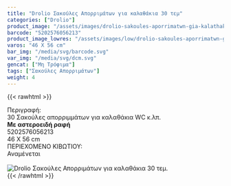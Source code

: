 ```yaml
---
title: "Drolio Σακούλες Απορριμάτων για καλαθάκια 30 τεμ"
categories: ["Drolio"]
product_image: "/assets/images/drolio-sakoules-aporrimatwn-gia-kalathakia-30-tem.jpg"
barcode: "5202576056213"
product_image_lowres: "/assets/images/low/drolio-sakoules-aporrimatwn-gia-kalathakia-30-tem.jpg"
varos: "46 X 56 cm"
bar_img: "/media/svg/barcode.svg"
var_img: "/media/svg/dcm.svg"
gencat: ["Μη Τρόφιμα"]
tags: ["Σακούλες Απορριμάτων"]
weight: 4
---
```

{{< rawhtml >}}

<div class="sload150"><div class="product"><div id="sistatika">Περιγραφή:</div><div class="alltext">30 Σακούλες απορριμμάτων για καλαθάκια WC κ.λπ.<br><strong>Με αστεροειδή ραφή</strong></div><div id="barcode"><div id="barimage1"></div><span id="bartext">5202576056213</span></div><div id="varos"><div id="dimimg"></div><span id="varostext">46 X 56 cm</span></div><div id="kivotio">ΠΕΡΙΕΧΟΜΕΝΟ ΚΙΒΩΤΙΟΥ:<br>Αναμένεται</div><br><div class="pimg"><img alt="Drolio Σακούλες Απορριμάτων για καλαθάκια 30 τεμ." title="Drolio Σακούλες Απορριμάτων για καλαθάκια 30 τεμ." src="/assets/images/drolio-sakoules-aporrimatwn-gia-kalathakia-30-tem.jpg"></div></div></div>
{{< /rawhtml >}}


